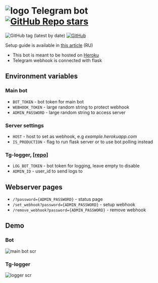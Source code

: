 # ![logo](https://raw.githubusercontent.com/otter18/telegram-bot-template/main/img/tg-logo.png) Telegram bot [![GitHub Repo stars](https://img.shields.io/github/stars/otter18/telegram-bot-template?style=social)](https://github.com/otter18/telegram-bot-template/stargazers)

![GitHub tag (latest by date)](https://img.shields.io/github/v/tag/otter18/telegram-bot-template?label=release)
[![GitHub](https://img.shields.io/github/license/otter18/telegram-bot-template)](https://github.com/otter18/telegram-bot-template/blob/main/LICENSE)

Setup guide is available in [this article](https://habr.com/ru/post/549178/) (RU)

- This bot is meant to be hosted on [Heroku](https://www.heroku.com/home)
- Telegram webhook is connected with flask

## Environment variables

### Main bot
- `BOT_TOKEN` - bot token for main bot
- `WEBHOOK_TOKEN` - large random string to protect webhook
- `ADMIN_PASSWORD` - large random string to access server

### Server settings
- `HOST` - host to set as webhook, e.g *example.herokuapp.com*
- `IS_PRODUCTION` - flag to run flask server or to use bot polling instead

### Tg-logger, [[repo]](https://github.com/otter18/tg_logger)
- `LOG_BOT_TOKEN` - bot token for logging, leave empty to disable
- `ADMIN_ID` - user_id to send logs to


## Webserver pages
- `/?password={ADMIN_PASSWORD}` - status page
- `/set_webhook?password={ADMIN_PASSWORD}` - setup webhook
- `/remove_webhook?password={ADMIN_PASSWORD}` - remove webhook

## Demo

### Bot
![main bot scr](https://raw.githubusercontent.com/otter18/telegram-bot-template/main/img/main.png)
### Tg-logger
![logger scr](https://raw.githubusercontent.com/otter18/telegram-bot-template/main/img/logger.png)
